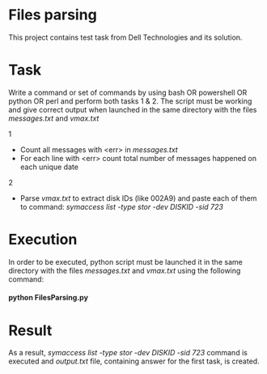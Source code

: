 # Files parsing
This project contains test task from Dell Technologies and its solution.

# Task
Write a command or set of commands by using bash OR powershell OR python OR perl and perform both tasks 1 & 2.
The script must be working and give correct output when launched in the same directory with the files *messages.txt* and *vmax.txt*

1  
  - Count all messages with <err<err>> in *messages.txt*  
  - For each line with <err<err>> count total number of messages happened on each unique date
	
2
  - Parse *vmax.txt* to extract disk IDs (like 002A9) and paste each of them to command:
		*symaccess list -type stor -dev DISKID -sid 723*

# Execution
In order to be executed, python script must be launched it in the same directory with the files *messages.txt* and *vmax.txt* using the following command:  
#### python FilesParsing.py

# Result
As a result, *symaccess list -type stor -dev DISKID -sid 723* command is executed and *output.txt* file, containing answer for the first task, is created.
